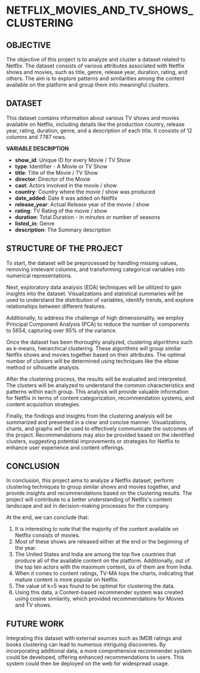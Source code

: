 # NETFLIX_MOVIES_AND_TV_SHOWS_CLUSTERING

## **OBJECTIVE**
The objective of this project is to analyze and cluster a dataset related to Netflix. The dataset consists of various attributes associated with Netflix shows and movies, such as title, genre, release year, duration, rating, and others. The aim is to explore patterns and similarities among the content available on the platform and group them into meaningful clusters.

## **DATASET**
This dataset contains information about various TV shows and movies available on Netflix, including details like the production country, release year, rating, duration, genre, and a description of each title. It consists of 12 columns and 7787 rows.

**VARIABLE DESCRIPTION**
- **show_id**: Unique ID for every Movie / TV Show
- **type**: Identifier - A Movie or TV Show
- **title**: Title of the Movie / TV Show
- **director**: Director of the Movie
- **cast**: Actors involved in the movie / show
- **country**: Country where the movie / show was produced
- **date_added**: Date it was added on Netflix
- **release_year**: Actual Release year of the movie / show
- **rating**: TV Rating of the movie / show
- **duration**: Total Duration - in minutes or number of seasons
- **listed_in**: Genre
- **description**: The Summary description

## **STRUCTURE OF THE PROJECT**
To start, the dataset will be preprocessed by handling missing values, removing irrelevant columns, and transforming categorical variables into numerical representations.

Next, exploratory data analysis (EDA) techniques will be utilized to gain insights into the dataset. Visualizations and statistical summaries will be used to understand the distribution of variables, identify trends, and explore relationships between different features.

Additionally, to address the challenge of high dimensionality, we employ Principal Component Analysis (PCA) to reduce the number of components to 5654, capturing over 95% of the variance.

Once the dataset has been thoroughly analyzed, clustering algorithms such as k-means, hierarchical clustering. These algorithms will group similar Netflix shows and movies together based on their attributes. The optimal number of clusters will be determined using techniques like the elbow method or silhouette analysis.

After the clustering process, the results will be evaluated and interpreted. The clusters will be analyzed to understand the common characteristics and patterns within each group. This analysis will provide valuable information for Netflix in terms of content categorization, recommendation systems, and content acquisition strategies.

Finally, the findings and insights from the clustering analysis will be summarized and presented in a clear and concise manner. Visualizations, charts, and graphs will be used to effectively communicate the outcomes of the project. Recommendations may also be provided based on the identified clusters, suggesting potential improvements or strategies for Netflix to enhance user experience and content offerings.

## **CONCLUSION**
In conclusion, this project aims to analyze a Netflix dataset, perform clustering techniques to group similar shows and movies together, and provide insights and recommendations based on the clustering results. The project will contribute to a better understanding of Netflix's content landscape and aid in decision-making processes for the company.

At the end, we can conclude that:
1. It is interesting to note that the majority of the content available on Netflix consists of movies.
2. Most of these shows are released either at the end or the beginning of the year.
3. The United States and India are among the top five countries that produce all of the available content on the platform. Additionally, out of the top ten actors with the maximum content, six of them are from India.
4. When it comes to content ratings, TV-MA tops the charts, indicating that mature content is more popular on Netflix.
5. The value of k=5 was found to be optimal for clustering the data.
6. Using this data, a Content-based recommender system was created using cosine similarity, which provided recommendations for Movies and TV shows.

## **FUTURE WORK**
Integrating this dataset with external sources such as IMDB ratings and books clustering can lead to numerous intriguing discoveries. By incorporating additional data, a more comprehensive recommender system could be developed, offering enhanced recommendations to users. This system could then be deployed on the web for widespread usage.
